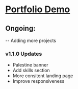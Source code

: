 # [Portfolio Demo](https://mehdibenayed.netlify.app/)

## Ongoing:
-- Adding more projects

### v1.1.0 Updates
- Palestine banner
- Add skills section
- More consitent landing page
- Improve responsiveness

